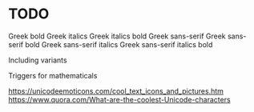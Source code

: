 # TODO

Greek bold
Greek italics
Greek italics bold
Greek sans-serif
Greek sans-serif bold
Greek sans-serif italics
Greek sans-serif italics bold

Including variants

Triggers for mathematicals

https://unicodeemoticons.com/cool_text_icons_and_pictures.htm
https://www.quora.com/What-are-the-coolest-Unicode-characters